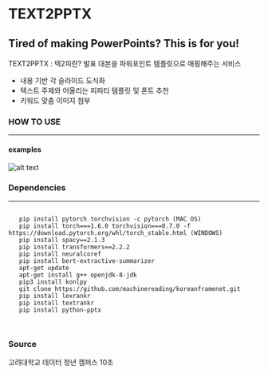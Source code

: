 TEXT2PPTX 
=========
**Tired of making PowerPoints? This is for you!**
---------------------------------------------------

TEXT2PPTX : 텍2피란? 발표 대본을 파워포인트 템플릿으로 매핑해주는 서비스
- 내용 기반 각 슬라이드 도식화
- 텍스트 주제와 어울리는 피피티 템플릿 및 폰트 추천
- 키워드 맞춤 이미지 첨부


### HOW TO USE
*****
#### examples
![alt text](https://github.com/yoonkim313/dataCampusProject-Team10/blob/master/%EC%84%9C%EB%B9%84%EC%8A%A4%EC%82%AC%EC%9A%A9%EC%98%88%EC%8B%9C.png)


### Dependencies
*****


<pre><code>
   pip install pytorch torchvision -c pytorch (MAC OS)
   pip install torch===1.6.0 torchvision===0.7.0 -f https://download.pytorch.org/whl/torch_stable.html (WINDOWS)
   pip install spacy==2.1.3
   pip install transformers==2.2.2
   pip install neuralcoref
   pip install bert-extractive-summarizer
   apt-get update
   apt-get install g++ openjdk-8-jdk 
   pip3 install konlpy
   git clone https://github.com/machinereading/koreanframenet.git
   pip install lexrankr
   pip install textrankr
   pip install python-pptx
   
   </code></pre> 
  
### Source



   고려대학교 데이터 청년 캠퍼스 10조
